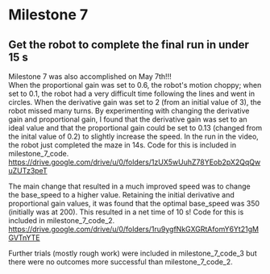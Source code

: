 # Milestone 7
## Get the robot to complete the final run in under 15 s

Milestone 7 was also accomplished on May 7th!!! <br/>
When the proportional gain was set to 0.6, the robot's motion choppy; when set to 0.1, the robot had a very difficult time following the lines and went in circles. When the derivative gain was set to 2 (from an initial value of 3), the robot missed many turns. By experimenting with changing the derivative gain and proportional gain, I found that the derivative gain was set to an ideal value and that the proportional gain could be set to 0.13 (changed from the inital value of 0.2) to slightly increase the speed. In the run in the video, the robot just completed the maze in 14s. Code for this is included in milestone_7_code. <br/>
https://drive.google.com/drive/u/0/folders/1zUX5wUuhZ78YEob2pX2QqQwuZUTz3peT <br/>

The main change that resulted in a much improved speed was to change the base_speed to a higher value. Retaining the initial derivative and proportional gain values, it was found that the optimal base_speed was 350 (initially was at 200). This resulted in a net time of 10 s! Code for this is included in milestone_7_code_2. <br/>
https://drive.google.com/drive/u/0/folders/1ru9ygfNkGXGRtAfomY6Yt21gMGVTnYTE <br/>

Further trials (mostly rough work) were included in milestone_7_code_3 but there were no outcomes more successful than milestone_7_code_2. <br/>

